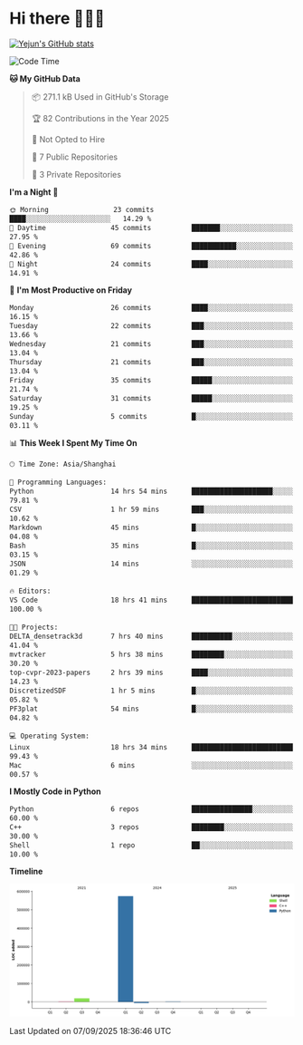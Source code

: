 # Hi there 👋👋👋


<!-- <img height="195px" src="https://github-readme-stats.vercel.app/api?username=yejun688&count_private=true&show_icons=true&hide_rank=true&title_color=0969da&bg_color=ffffff00&text_color=57606a&disable_animations=true"><img height="195px" src="https://github-readme-stats.vercel.app/api/top-langs?username=yejun688&layout=compact&title_color=0969da&bg_color=ffffff00&text_color=57606a"> -->

[![Yejun's GitHub stats](https://github-readme-stats.vercel.app/api?username=yejun688)](https://github.com/yejun688/github-readme-stats)

<!---
yejun688/yejun688 is a ✨ special ✨ repository because its `README.md` (this file) appears on your GitHub profile.
You can click the Preview link to take a look at your changes.
--->

<!--START_SECTION:waka-->
![Code Time](http://img.shields.io/badge/Code%20Time-1%2C611%20hrs%2033%20mins-blue)

**🐱 My GitHub Data** 

> 📦 271.1 kB Used in GitHub's Storage 
 > 
> 🏆 82 Contributions in the Year 2025
 > 
> 🚫 Not Opted to Hire
 > 
> 📜 7 Public Repositories 
 > 
> 🔑 3 Private Repositories 
 > 
**I'm a Night 🦉** 

```text
🌞 Morning                23 commits          ████░░░░░░░░░░░░░░░░░░░░░   14.29 % 
🌆 Daytime                45 commits          ███████░░░░░░░░░░░░░░░░░░   27.95 % 
🌃 Evening                69 commits          ███████████░░░░░░░░░░░░░░   42.86 % 
🌙 Night                  24 commits          ████░░░░░░░░░░░░░░░░░░░░░   14.91 % 
```
📅 **I'm Most Productive on Friday** 

```text
Monday                   26 commits          ████░░░░░░░░░░░░░░░░░░░░░   16.15 % 
Tuesday                  22 commits          ███░░░░░░░░░░░░░░░░░░░░░░   13.66 % 
Wednesday                21 commits          ███░░░░░░░░░░░░░░░░░░░░░░   13.04 % 
Thursday                 21 commits          ███░░░░░░░░░░░░░░░░░░░░░░   13.04 % 
Friday                   35 commits          █████░░░░░░░░░░░░░░░░░░░░   21.74 % 
Saturday                 31 commits          █████░░░░░░░░░░░░░░░░░░░░   19.25 % 
Sunday                   5 commits           █░░░░░░░░░░░░░░░░░░░░░░░░   03.11 % 
```


📊 **This Week I Spent My Time On** 

```text
🕑︎ Time Zone: Asia/Shanghai

💬 Programming Languages: 
Python                   14 hrs 54 mins      ████████████████████░░░░░   79.81 % 
CSV                      1 hr 59 mins        ███░░░░░░░░░░░░░░░░░░░░░░   10.62 % 
Markdown                 45 mins             █░░░░░░░░░░░░░░░░░░░░░░░░   04.08 % 
Bash                     35 mins             █░░░░░░░░░░░░░░░░░░░░░░░░   03.15 % 
JSON                     14 mins             ░░░░░░░░░░░░░░░░░░░░░░░░░   01.29 % 

🔥 Editors: 
VS Code                  18 hrs 41 mins      █████████████████████████   100.00 % 

🐱‍💻 Projects: 
DELTA_densetrack3d       7 hrs 40 mins       ██████████░░░░░░░░░░░░░░░   41.04 % 
mvtracker                5 hrs 38 mins       ████████░░░░░░░░░░░░░░░░░   30.20 % 
top-cvpr-2023-papers     2 hrs 39 mins       ████░░░░░░░░░░░░░░░░░░░░░   14.23 % 
DiscretizedSDF           1 hr 5 mins         █░░░░░░░░░░░░░░░░░░░░░░░░   05.82 % 
PF3plat                  54 mins             █░░░░░░░░░░░░░░░░░░░░░░░░   04.82 % 

💻 Operating System: 
Linux                    18 hrs 34 mins      █████████████████████████   99.43 % 
Mac                      6 mins              ░░░░░░░░░░░░░░░░░░░░░░░░░   00.57 % 
```

**I Mostly Code in Python** 

```text
Python                   6 repos             ███████████████░░░░░░░░░░   60.00 % 
C++                      3 repos             ████████░░░░░░░░░░░░░░░░░   30.00 % 
Shell                    1 repo              ██░░░░░░░░░░░░░░░░░░░░░░░   10.00 % 
```



**Timeline**

![Lines of Code chart](https://raw.githubusercontent.com/yejun688/yejun688/main/assets/bar_graph.png)


 Last Updated on 07/09/2025 18:36:46 UTC
<!--END_SECTION:waka-->
